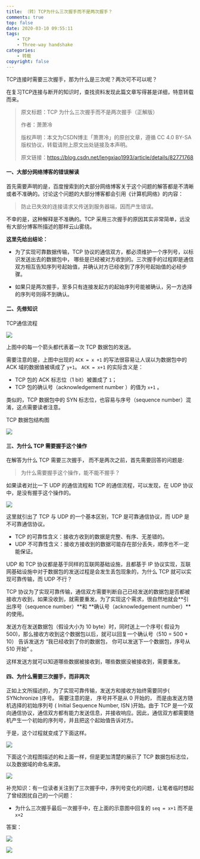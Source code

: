 ```yaml
---
title: （转）TCP为什么三次握手而不是两次握手？
comments: true
top: false
date: 2020-03-10 09:55:11
tags:
	- TCP
	- Three-way handshake
categories:
	- 转载
copyright: false
---
```


TCP连接时需要三次握手，那为什么是三次呢？两次可不可以呢？

在复习TCP连接与断开的知识时，查找资料发现此篇文章写得甚是详细，特意转载而来。

<!--more-->

> 原文标题：TCP 为什么三次握手而不是两次握手（正解版）
>
> 作者：萧萧冷
>
> 版权声明：本文为CSDN博主「萧萧冷」的原创文章，遵循 CC 4.0 BY-SA 版权协议，转载请附上原文出处链接及本声明。
>
> 原文链接：https://blog.csdn.net/lengxiao1993/article/details/82771768

#### 一、大部分网络博客的错误解读

首先需要声明的是，百度搜索到的大部分网络博客关于这个问题的解答都是不清晰或者不准确的。讨论这个问题的大部分博客都会引用《计算机网络》的内容：

> 防止已失效的连接请求又传送到服务器端，因而产生错误。

不幸的是，这种解释是不准确的。TCP 采用三次握手的原因其实非常简单，远没有大部分博客所描述的那样云山雾绕。

**这里先给出结论：**

- 为了实现可靠数据传输，TCP 协议的通信双方，都必须维护一个序列号，以标识发送出去的数据包中， 哪些是已经被对方收到的。三次握手的过程即是通信双方相互告知序列号起始值，并确认对方已经收到了序列号起始值的必经步骤。

- 如果只是两次握手，至多只有连接发起方的起始序列号能被确认，另一方选择的序列号则得不到确认。
  

#### 二、先修知识

TCP通信流程

![](（转）TCP为什么三次握手而不是两次握手？/1.jpg)



上图中的每一个箭头都代表着一次 TCP 数据包的发送。

需要注意的是，上图中出现的 `ACK = x +1` 的写法很容易让人误以为数据包中的 ACK 域的数据值被填成了 `y+1`。 `ACK = x+1` 的实际含义是：

- TCP 包的 ACK 标志位（1 bit）被置成了 `1`；
- TCP 包的确认号（acknowledgement number ）的值为 `x+1` 。

类似的，TCP 数据包中的 SYN 标志位，也容易与序号（sequence number）混淆，这点需要读者注意。



TCP 数据包结构图

![](（转）TCP为什么三次握手而不是两次握手？/2.jpg)



#### 三、为什么 TCP 需要握手这个操作

在解答为什么 TCP 需要三次握手， 而不是两次之前，首先需要回答的问题是:

> 为什么需要握手这个操作，能不能不握手？

如果读者对比一下 UDP 的通信流程和 TCP 的通信流程，可以发现，在 UDP 协议中，是没有握手这个操作的。

![](（转）TCP为什么三次握手而不是两次握手？/3.jpg)



这里就引出了 TCP 与 UDP 的一个基本区别，TCP 是可靠通信协议，而 UDP 是不可靠通信协议。

- TCP 的可靠性含义：接收方收到的数据是完整、有序、无差错的。
- UDP 不可靠性含义：接收方接收到的数据可能存在部分丢失，顺序也不一定能保证。

UDP 和 TCP 协议都是基于同样的互联网基础设施，且都基于 IP 协议实现，互联网基础设施中对于数据包的发送过程是会发生丢包现象的，为什么 TCP 就可以实现可靠传输，而 UDP 不行？

TCP 协议为了实现可靠传输，通信双方需要判断自己已经发送的数据包是否都被接收方收到，如果没收到，就需要重发。为了实现这个需求，很自然地就会**引出序号（sequence number）**和 **确认号（acknowledgement number）**的使用。

发送方在发送数据包（假设大小为 10 byte）时，同时送上一个序号( 假设为 500)，那么接收方收到这个数据包以后，就可以回复一个确认号（510 = 500 + 10） 告诉发送方 “我已经收到了你的数据包， 你可以发送下一个数据包，序号从 510 开始” 。

这样发送方就可以知道哪些数据被接收到，哪些数据没被接收到，需要重发。

#### 四、为什么需要三次握手，而非两次

正如上文所描述的，为了实现可靠传输，发送方和接收方始终需要同步( SYNchronize )序号。 需要注意的是， 序号并不是从 0 开始的， 而是由发送方随机选择的初始序列号 ( Initial Sequence Number, ISN )开始。由于 TCP 是一个双向通信协议，通信双方都有能力发送信息，并接收响应。因此，通信双方都需要随机产生一个初始的序列号，并且把这个起始值告诉对方。

于是，这个过程就变成了下面这样。

![](（转）TCP为什么三次握手而不是两次握手？/4.jpg)



下面这个流程图描述的和上面一样，但是更加清楚的展示了 TCP 数据包标志位，以及数据域的命名来源。

![](（转）TCP为什么三次握手而不是两次握手？/5.jpg)



补充知识：有一位读者关注到了三次握手中，序列号变化的问题，让笔者临时想起了曾经困扰自己的一个问题：

- 为什么三次握手最后一次握手中，在上面的示意图中回复的 `seq = x+1` 而不是 `x+2`

答案：

![](（转）TCP为什么三次握手而不是两次握手？/6.jpg)

![](（转）TCP为什么三次握手而不是两次握手？/7.jpg)